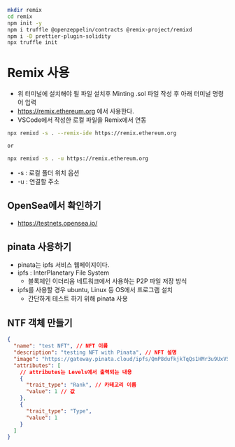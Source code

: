```sh
mkdir remix
cd remix
npm init -y
npm i truffle @openzeppelin/contracts @remix-project/remixd
npm i -D prettier-plugin-solidity
npx truffle init
```

# Remix 사용

- 위 터미널에 설치해야 될 파일 설치후 Minting .sol 파일 작성 후 아래 터미널 명령어 입력
- https://remix.ethereum.org 에서 사용한다.
- VSCode에서 작성한 로컬 파일을 Remix에서 연동

```sh
npx remixd -s . --remix-ide https://remix.ethereum.org

or

npx remixd -s . -u https://remix.ethereum.org
```

- -s : 로컬 폴더 위치 옵션
- -u : 연결할 주소

## OpenSea에서 확인하기

- https://testnets.opensea.io/

## pinata 사용하기

- pinata는 ipfs 서비스 웹페이지이다.
- ipfs : InterPlanetary File System
  - 블록체인 이더리움 네트워크에서 사용하는 P2P 파일 저장 방식
- ipfs를 사용할 경우 ubuntu, Linux 등 OS에서 프로그램 설치
  - 간단하게 테스트 하기 위해 pinata 사용

## NTF 객체 만들기

```json
{
  "name": "test NFT", // NFT 이름
  "description": "testing NFT with Pinata", // NFT 설명
  "image": "https://gateway.pinata.cloud/ipfs/QmP8dufkjkTqQs1HMr3u9UxVSA28HEdH38oHFyrJvomhGC", // NFT 이미지 주소,  "https://gateway.pinata.cloud/ipfs/ + pinata 웹페이지에서의 파일의 CID" ,CID == URI 로 CID는 식별자이다.
  "attributes": [
    // attributes는 Levels에서 출력되는 내용
    {
      "trait_type": "Rank", // 카테고리 이름
      "value": 1 // 값
    },
    {
      "trait_type": "Type",
      "value": 1
    }
  ]
}
```
